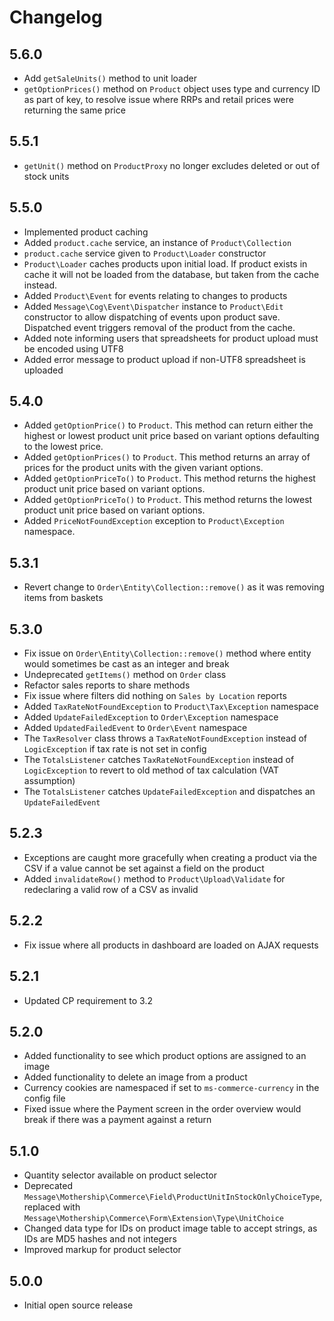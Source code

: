 # Changelog

## 5.6.0

- Add `getSaleUnits()` method to unit loader
- `getOptionPrices()` method on `Product` object uses type and currency ID as part of key, to resolve issue where RRPs and retail prices were returning the same price

## 5.5.1

- `getUnit()` method on `ProductProxy` no longer excludes deleted or out of stock units

## 5.5.0

- Implemented product caching
- Added `product.cache` service, an instance of `Product\Collection`
- `product.cache` service given to `Product\Loader` constructor
- `Product\Loader` caches products upon initial load. If product exists in cache it will not be loaded from the database, but taken from the cache instead.
- Added `Product\Event` for events relating to changes to products
- Added `Message\Cog\Event\Dispatcher` instance to `Product\Edit` constructor to allow dispatching of events upon product save. Dispatched event triggers removal of the product from the cache.
- Added note informing users that spreadsheets for product upload must be encoded using UTF8
- Added error message to product upload if non-UTF8 spreadsheet is uploaded

## 5.4.0

- Added `getOptionPrice()` to `Product`. This method can return either the highest or lowest product unit price based on variant options defaulting to the lowest price.
- Added `getOptionPrices()` to `Product`. This method returns an array of prices for the product units with the given variant options.
- Added `getOptionPriceTo()` to `Product`. This method returns the highest product unit price based on variant options.
- Added `getOptionPriceTo()` to `Product`. This method returns the lowest product unit price based on variant options.
- Added `PriceNotFoundException` exception to `Product\Exception` namespace. 

## 5.3.1

- Revert change to `Order\Entity\Collection::remove()` as it was removing items from baskets

## 5.3.0

- Fix issue on `Order\Entity\Collection::remove()` method where entity would sometimes be cast as an integer and break
- Undeprecated `getItems()` method on `Order` class
- Refactor sales reports to share methods
- Fix issue where filters did nothing on `Sales by Location` reports
- Added `TaxRateNotFoundException` to `Product\Tax\Exception` namespace
- Added `UpdateFailedException` to `Order\Exception` namespace
- Added `UpdatedFailedEvent` to `Order\Event` namespace
- The `TaxResolver` class throws a `TaxRateNotFoundException` instead of `LogicException` if tax rate is not set in config
- The `TotalsListener` catches `TaxRateNotFoundException` instead of `LogicException` to revert to old method of tax calculation (VAT assumption)
- The `TotalsListener` catches `UpdateFailedException` and dispatches an `UpdateFailedEvent`

## 5.2.3

- Exceptions are caught more gracefully when creating a product via the CSV if a value cannot be set against a field on the product
- Added `invalidateRow()` method to `Product\Upload\Validate` for redeclaring a valid row of a CSV as invalid

## 5.2.2

- Fix issue where all products in dashboard are loaded on AJAX requests

## 5.2.1

- Updated CP requirement to 3.2

## 5.2.0

- Added functionality to see which product options are assigned to an image
- Added functionality to delete an image from a product
- Currency cookies are namespaced if set to `ms-commerce-currency` in the config file
- Fixed issue where the Payment screen in the order overview would break if there was a payment against a return

## 5.1.0

- Quantity selector available on product selector
- Deprecated `Message\Mothership\Commerce\Field\ProductUnitInStockOnlyChoiceType`, replaced with `Message\Mothership\Commerce\Form\Extension\Type\UnitChoice`
- Changed data type for IDs on product image table to accept strings, as IDs are MD5 hashes and not integers
- Improved markup for product selector

## 5.0.0

- Initial open source release